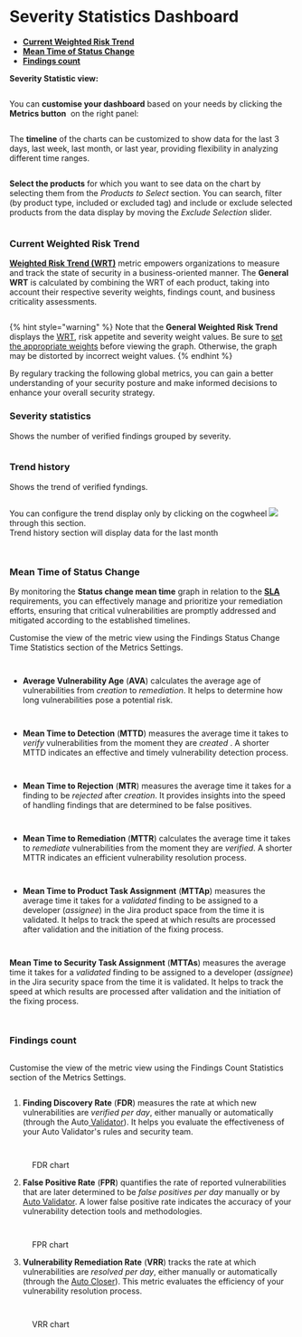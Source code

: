 # Severity Statistics Dashboard

* [**Current Weighted Risk Trend**](severity-statistics-dashboard.md#current-weighted-risk-trend)
* [**Mean Time of Status Change**](severity-statistics-dashboard.md#mean-time-of-status-change)
* [**Findings count**](severity-statistics-dashboard.md#findings-count)

&#x20;**Severity Statistic view:**

<figure><img src="../../../.gitbook/assets/image (7) (1) (1).png" alt=""><figcaption></figcaption></figure>

You can **customise your dashboard** based on your needs by clicking the **Metrics button** <img src="../../../.gitbook/assets/image (1) (1) (1) (1) (1) (1) (1) (1) (1) (1) (1) (1) (1) (1) (1) (1) (1) (1) (1) (1) (1) (1).png" alt="" data-size="line">  on the right panel:

<figure><img src="../../../.gitbook/assets/dash1.gif" alt=""><figcaption></figcaption></figure>

The **timeline** of the charts can be customized to show data for the last 3 days, last week, last month, or last year, providing flexibility in analyzing different time ranges.&#x20;

<figure><img src="../../../.gitbook/assets/image (1) (1) (1) (1) (1) (1) (1) (1) (1) (1) (1) (1) (1) (1) (1) (1).png" alt=""><figcaption></figcaption></figure>

**Select the products** for which you want to see data on the chart by selecting them from the _Products to Select_ section. You can search, filter (by product type, included or excluded tag) and include or exclude selected products from the data display by moving the _Exclude Selection_ slider.

<figure><img src="../../../.gitbook/assets/prod dashboard.png" alt=""><figcaption></figcaption></figure>

### Current Weighted Risk Trend

[**Weighted Risk Trend (WRT)**](wrt-weighted-risk-trend.md) metric empowers organizations to measure and track the state of security in a business-oriented manner. The **General WRT** is calculated by combining the WRT of each product, taking into account their respective severity weights, findings count, and business criticality assessments.

<figure><img src="../../../.gitbook/assets/image (2) (1) (1) (1) (1) (1) (1) (1) (1) (1) (1).png" alt=""><figcaption></figcaption></figure>

{% hint style="warning" %}
Note that the **General Weighted Risk Trend** displays the [WRT](wrt-weighted-risk-trend.md), risk appetite and severity weight values. Be sure to [set the appropriate weights](https://docs.whitespots.io/appsec-portal/features/security-metrics/metrics-settings) before viewing the graph. Otherwise, the graph may be distorted by incorrect weight values.
{% endhint %}

By regulary tracking the following global metrics, you can gain a better understanding of your security posture and make informed decisions to enhance your overall security strategy.

### Severity statistics

Shows the number of verified findings grouped by severity.

<figure><img src="../../../.gitbook/assets/image (3) (1) (1) (1) (1) (1) (1) (1) (1).png" alt=""><figcaption></figcaption></figure>

### Trend history

Shows the trend of verified fyndings.

<figure><img src="../../../.gitbook/assets/image (5) (1) (1) (1) (1) (1).png" alt=""><figcaption></figcaption></figure>

You can configure the trend display only by clicking on the cogwheel ![](<../../../.gitbook/assets/image (8) (1) (1).png>) through this section.\
Trend history section will display data for the last month

<figure><img src="../../../.gitbook/assets/image (6) (1) (1) (1) (1) (1).png" alt=""><figcaption></figcaption></figure>

<figure><img src="../../../.gitbook/assets/image (7) (1) (1) (1) (1).png" alt=""><figcaption></figcaption></figure>

### Mean Time of Status Change

By monitoring the **Status change mean time** graph in relation to the [**SLA**](metrics-settings/sla.md) requirements, you can effectively manage and prioritize your remediation efforts, ensuring that critical vulnerabilities are promptly addressed and mitigated according to the established timelines.

Customise the view of the metric view using the Findings Status Change Time Statistics section of the Metrics Settings.

<figure><img src="../../../.gitbook/assets/image (9) (1).png" alt=""><figcaption></figcaption></figure>

<figure><img src="../../../.gitbook/assets/image (10) (1).png" alt=""><figcaption></figcaption></figure>

*   **Average Vulnerability Age** (**AVA**) calculates the average age of vulnerabilities from _creation_ to _remediation_. It helps to determine how long vulnerabilities pose a potential risk.

    <figure><img src="../../../.gitbook/assets/image (5) (1) (1) (1) (1) (1) (1) (1) (1) (1).png" alt=""><figcaption></figcaption></figure>

    <figure><img src="../../../.gitbook/assets/image (11) (1).png" alt=""><figcaption></figcaption></figure>
*   **Mean Time to Detection** (**MTTD**) measures the average time it takes to _verify_ vulnerabilities from the moment they are _created_ . A shorter MTTD indicates an effective and timely vulnerability detection process.

    <figure><img src="../../../.gitbook/assets/image (6) (1) (1) (1) (1) (1) (1) (1) (1) (1).png" alt=""><figcaption></figcaption></figure>

    <figure><img src="../../../.gitbook/assets/image (12) (1).png" alt=""><figcaption></figcaption></figure>
*   **Mean Time to Rejection** (**MTR**) measures the average time it takes for a finding to be _rejected_ after _creation_. It provides insights into the speed of handling findings that are determined to be false positives.

    <figure><img src="../../../.gitbook/assets/image (7) (1) (1) (1) (1) (1) (1) (1) (1).png" alt=""><figcaption></figcaption></figure>

    <figure><img src="../../../.gitbook/assets/image (13) (1).png" alt=""><figcaption></figcaption></figure>
*   **Mean Time to Remediation** (**MTTR**) calculates the average time it takes to _remediate_ vulnerabilities from the moment they are _verified_. A shorter MTTR indicates an efficient vulnerability resolution process.

    <figure><img src="../../../.gitbook/assets/image (8) (1) (1) (1) (1) (1) (1).png" alt=""><figcaption></figcaption></figure>

    <figure><img src="../../../.gitbook/assets/image (14) (1).png" alt=""><figcaption></figcaption></figure>
*   **Mean Time to Product Task Assignment** (**MTTAp**) measures the average time it takes for a _validated_ finding to be assigned to a developer (_assignee_) in the Jira product space from the time it is validated. It helps to track the speed at which results are processed after validation and the initiation of the fixing process.&#x20;

    <figure><img src="../../../.gitbook/assets/image (9) (1) (1) (1).png" alt=""><figcaption></figcaption></figure>

    <figure><img src="../../../.gitbook/assets/image (15).png" alt=""><figcaption></figcaption></figure>

**Mean Time to Security Task Assignment** (**MTTAs**) measures the average time it takes for a _validated_ finding to be assigned to a developer (_assignee_) in the Jira security space from the time it is validated. It helps to track the speed at which results are processed after validation and the initiation of the fixing process.&#x20;

<figure><img src="../../../.gitbook/assets/image (10) (1) (1) (1).png" alt=""><figcaption></figcaption></figure>

<figure><img src="../../../.gitbook/assets/image (16).png" alt=""><figcaption></figcaption></figure>

### Findings count

<figure><img src="../../../.gitbook/assets/image (17).png" alt=""><figcaption></figcaption></figure>

Customise the view of the metric view using the Findings Count Statistics section of the Metrics Settings.

<figure><img src="../../../.gitbook/assets/image (18).png" alt=""><figcaption></figcaption></figure>

1. **Finding Discovery Rate** (**FDR**) measures the rate at which new vulnerabilities are _verified per day_, either manually or automatically (through the Auto[ Validator](../auto-validator/)). It helps you evaluate the effectiveness of your Auto Validator's rules and security team.

<figure><img src="../../../.gitbook/assets/image (19).png" alt=""><figcaption></figcaption></figure>

<figure><img src="../../../.gitbook/assets/image (20).png" alt=""><figcaption><p>FDR chart</p></figcaption></figure>

2. **False Positive Rate** (**FPR**) quantifies the rate of reported vulnerabilities that are later determined to be _false positives per day_ manually or by [Auto Validator](../auto-validator/). A lower false positive rate indicates the accuracy of your vulnerability detection tools and methodologies.

<figure><img src="../../../.gitbook/assets/image (21).png" alt=""><figcaption></figcaption></figure>

<figure><img src="../../../.gitbook/assets/image (22).png" alt=""><figcaption><p>FPR chart</p></figcaption></figure>

3. **Vulnerability Remediation Rate** (**VRR**) tracks the rate at which vulnerabilities are _resolved per day_, either manually or automatically (through the [Auto Closer](../../general-portal-settings/scanner-settings/#auto-closer)). This metric evaluates the efficiency of your vulnerability resolution process.

<figure><img src="../../../.gitbook/assets/image (17) (1).png" alt=""><figcaption></figcaption></figure>

<figure><img src="../../../.gitbook/assets/image (23).png" alt=""><figcaption><p>VRR chart</p></figcaption></figure>
